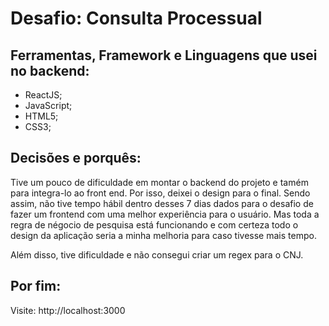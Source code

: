 # Desafio: Consulta Processual

## Ferramentas, Framework e Linguagens que usei no backend:
- ReactJS;
- JavaScript;
- HTML5;
- CSS3;

## Decisões e porquês: 

Tive um pouco de dificuldade em montar o backend do projeto e tamém para integra-lo ao front end. Por isso, deixei o design para o final. Sendo assim, não tive tempo hábil dentro desses 7 dias dados para o desafio de fazer um frontend com uma melhor experiência para o usuário. Mas toda a regra de négocio de pesquisa está funcionando e com certeza todo o design da aplicação seria a minha melhoria para caso tivesse mais tempo.

Além disso, tive dificuldade e não consegui criar um regex para o CNJ.

## Por fim:
Visite: http://localhost:3000 <br>
